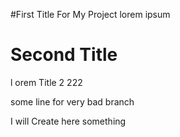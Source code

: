 #First Title For My Project
lorem ipsum 
# Second Title
l orem Title 2 222

some line for very bad branch 


I will Create here something